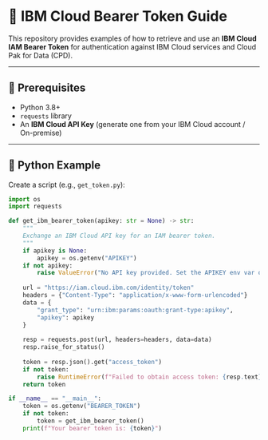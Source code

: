 # 🔐 IBM Cloud Bearer Token Guide

This repository provides examples of how to retrieve and use an **IBM Cloud IAM Bearer Token** for authentication against IBM Cloud services and Cloud Pak for Data (CPD).

---

## 📌 Prerequisites
- Python 3.8+
- `requests` library
- An **IBM Cloud API Key** (generate one from your IBM Cloud account / On-premise)

---

## 🐍 Python Example

Create a script (e.g., `get_token.py`):

```python
import os
import requests

def get_ibm_bearer_token(apikey: str = None) -> str:
    """
    Exchange an IBM Cloud API key for an IAM bearer token.
    """
    if apikey is None:
        apikey = os.getenv("APIKEY")
    if not apikey:
        raise ValueError("No API key provided. Set the APIKEY env var or pass it to the function.")
    
    url = "https://iam.cloud.ibm.com/identity/token"
    headers = {"Content-Type": "application/x-www-form-urlencoded"}
    data = {
        "grant_type": "urn:ibm:params:oauth:grant-type:apikey",
        "apikey": apikey
    }
    
    resp = requests.post(url, headers=headers, data=data)
    resp.raise_for_status()
    
    token = resp.json().get("access_token")
    if not token:
        raise RuntimeError(f"Failed to obtain access token: {resp.text}")
    return token

if __name__ == "__main__":
    token = os.getenv("BEARER_TOKEN")
    if not token:
        token = get_ibm_bearer_token()
    print(f"Your bearer token is: {token}")
